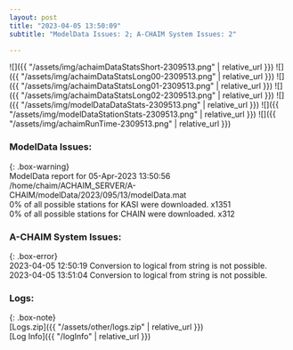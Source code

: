 ```yaml
---
layout: post
title: "2023-04-05 13:50:09"
subtitle: "ModelData Issues: 2; A-CHAIM System Issues: 2"

---
```


![]({{ "/assets/img/achaimDataStatsShort-2309513.png" | relative_url }})
![]({{ "/assets/img/achaimDataStatsLong00-2309513.png" | relative_url }})
![]({{ "/assets/img/achaimDataStatsLong01-2309513.png" | relative_url }})
![]({{ "/assets/img/achaimDataStatsLong02-2309513.png" | relative_url }})
![]({{ "/assets/img/modelDataDataStats-2309513.png" | relative_url }})
![]({{ "/assets/img/modelDataStationStats-2309513.png" | relative_url }})
![]({{ "/assets/img/achaimRunTime-2309513.png" | relative_url }})


### ModelData Issues:  
  
{: .box-warning}  
 ModelData report for 05-Apr-2023 13:50:56   
 /home/chaim/ACHAIM_SERVER/A-CHAIM/modelData/2023/095/13/modelData.mat   
 0% of all possible stations for KASI were downloaded. x1351   
 0% of all possible stations for CHAIN were downloaded. x312   
  
### A-CHAIM System Issues:  
  
{: .box-error}  
2023-04-05 12:50:19 Conversion to logical from string is not possible.  
2023-04-05 13:51:04 Conversion to logical from string is not possible.  

### Logs:  
  
{: .box-note}  
[Logs.zip]({{ "/assets/other/logs.zip" | relative_url }})  
[Log Info]({{ "/logInfo" | relative_url }})  
